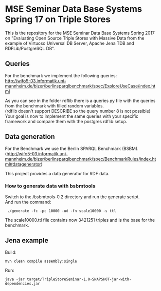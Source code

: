 # MSE Seminar Data Base Systems Spring 17 on Triple Stores
This is the repository for the MSE Seminar Data Base Systems Spring 2017 on "Evaluating Open Source Triple Stores with Massive Data from the example of Virtuoso Universal DB Server, Apache Jena TDB and RDFLib/PostgreSQL DB".

## Queries
For the benchmark we implement the following queries:  
http://wifo5-03.informatik.uni-mannheim.de/bizer/berlinsparqlbenchmark/spec/ExploreUseCase/index.html  

As you can see in the folder rdflib there is a queries.py file with the queries from the benchmark with filled random variables.  
(rdflib doesn't support DESCRIBE so the query number 8 is not possible)  
Your goal is now to implement the same queries with your specific framework and compare them with the postgres rdflib setup.


## Data generation
For the Benchmark we use the Berlin SPARQL Benchmark (BSBM). (http://wifo5-03.informatik.uni-mannheim.de/bizer/berlinsparqlbenchmark/spec/BenchmarkRules/index.html#datagenerator)

This project provides a data generator for RDF data.

### How to generate data with bsbmtools
Switch to the /bsbmtools-0.2 directory and run the generate script.  
And run the command:
```
 ./generate -fc -pc 10000 -ud -fn scale10000 -s ttl
```

The scale10000.ttl file contains now 3421251 triples and is the base for the benchmark.


## Jena example
Build:
```
mvn clean compile assembly:single
```

Run:
```
java -jar target/TripleStoreSeminar-1.0-SNAPSHOT-jar-with-dependencies.jar 
```
